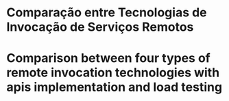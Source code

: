 # Comparação entre Tecnologias de Invocação de Serviços Remotos
# Comparison between four types of remote invocation technologies with apis implementation and load testing
